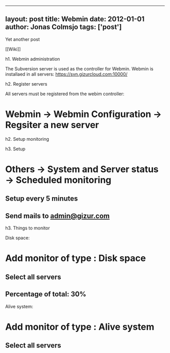 
---
layout: post
title: Webmin
date: 2012-01-01
author: Jonas Colmsjo
tags: ['post']
---

Yet another post





[[Wiki]]


h1. Webmin administration

The Subversion server is used as the controller for Webmin. Webmin is installaed in all servers:
https://svn.gizurcloud.com:10000/ 


h2. Register servers

All servers must be registered from the webim controller:
# Webmin -> Webmin Configuration -> Regsiter a new server




h2. Setup monitoring

h3. Setup
# Others -> System and Server status -> Scheduled monitoring
## Setup every 5 minutes
## Send mails to admin@gizur.com


h3. Things to monitor

Disk space:
# Add monitor of type : Disk space
## Select all servers
## Percentage of total: 30%

Alive system:
# Add monitor of type : Alive system
## Select all servers





